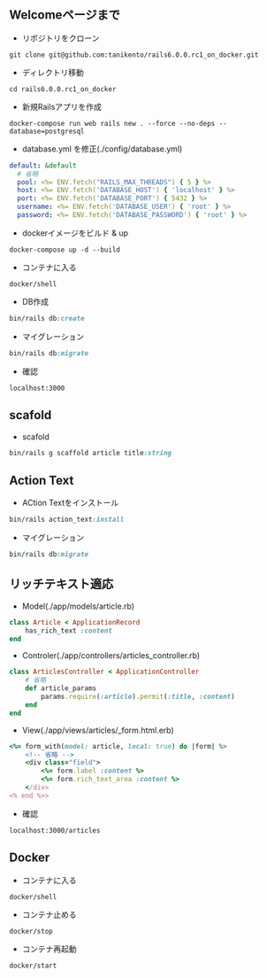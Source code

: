 ## Welcomeページまで

- リポジトリをクローン
```git
git clone git@github.com:tanikento/rails6.0.0.rc1_on_docker.git
```

- ディレクトリ移動
```shell
cd rails6.0.0.rc1_on_docker
```

- 新規Railsアプリを作成
```docker
docker-compose run web rails new . --force --no-deps --database=postgresql
```

- database.yml を修正(./config/database.yml)
```yml
default: &default
  # 省略
  pool: <%= ENV.fetch("RAILS_MAX_THREADS") { 5 } %>
  host: <%= ENV.fetch('DATABASE_HOST') { 'localhost' } %>
  port: <%= ENV.fetch('DATABASE_PORT') { 5432 } %>
  username: <%= ENV.fetch('DATABASE_USER') { 'root' } %>
  password: <%= ENV.fetch('DATABASE_PASSWORD') { 'root' } %>
```

- dockerイメージをビルド & up
```docker
docker-compose up -d --build
```

- コンテナに入る
```shell
docker/shell
```

- DB作成
```ruby
bin/rails db:create
```

- マイグレーション
```ruby
bin/rails db:migrate
```

- 確認
```
localhost:3000
```

## scafold

- scafold
```ruby
bin/rails g scaffold article title:string
```

## Action Text

- ACtion Textをインストール
```ruby
bin/rails action_text:install
```

- マイグレーション
```ruby
bin/rails db:migrate
```

## リッチテキスト適応

- Model(./app/models/article.rb)
```ruby
class Article < ApplicationRecord
    has_rich_text :content
end
```

- Controler(./app/controllers/articles_controller.rb)
```ruby
class ArticlesController < ApplicationController
    # 省略
    def article_params
        params.require(:article).permit(:title, :content)
    end
end
```

- View(./app/views/articles/\_form.html.erb)
```ruby
<%= form_with(model: article, local: true) do |form| %>
    <!-- 省略 -->
    <div class="field">
        <%= form.label :content %>
        <%= form.rich_text_area :content %>
    </div>
<% end %>>
```

- 確認
```
localhost:3000/articles
```

## Docker

- コンテナに入る
```shell
docker/shell
```

- コンテナ止める
```shell
docker/stop
```

- コンテナ再起動
```shell
docker/start
```

